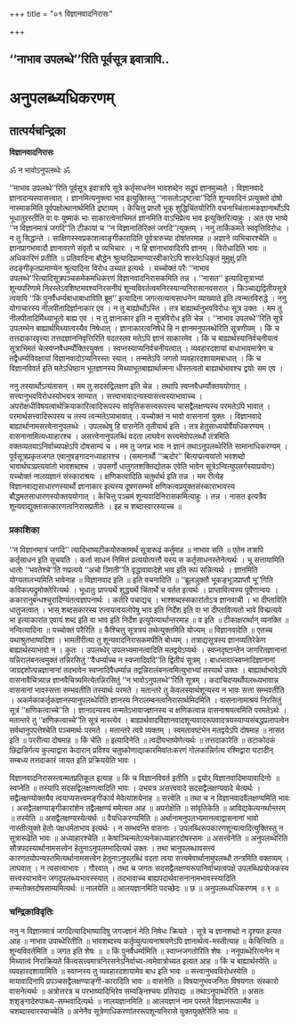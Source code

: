 +++
title = "०१ विज्ञानवादनिरासः"

+++


## ‘‘नाभाव उपलब्धे’’रिति पूर्वसूत्र इवात्रापि..

# **अनुपलब्ध्यधिकरणम्**

## **तात्पर्यचन्द्रिका**

**विज्ञानवादनिरासः**

ॐ न भावोऽनुपलब्धेः ॐ

‘‘नाभाव उपलब्धे’’रिति पूर्वसूत्र इवात्रापि सूत्रे कर्तृसाधनेन भावशब्देन सद्रूपं ज्ञानमुच्यते । विज्ञानवादे ज्ञानादन्यस्यासत्त्वात् । ज्ञानमित्यनुक्त्वा भाव इत्युक्तिस्तु ‘‘नासतोऽदृष्टत्वा’’दिति शून्यवादिनं प्रत्युक्तो दोषो नास्माकमिति पूर्वपक्षोत्थानार्थमिति द्रष्टव्यम् । केचित्तु प्राप्तौ भूक् शुद्धिचिंतयोरिति वचनाच्चिंतात्मकज्ञानार्थोऽपि भूधातुरस्तीति वा वः युष्माकं भाः साकारत्वेनाभिमतं ज्ञानमिति वाऽभिप्रेत्य भाव इत्युक्तिरित्याहुः । अत एव भाष्ये ‘‘न विज्ञानमात्रं जगदि’’ति टीकायां च ‘‘न विज्ञानातिरिक्तं जगदि’’त्युक्तम् । ननु तार्किकमते स्ववृत्तिविरोधः । न तु सिद्धान्ते । साक्षिणस्स्वप्रकाशत्वाङ्गीकारादिति पूर्वत्रारुच्या दोषांतरमाह ॥ अज्ञाने व्यभिचारश्चेति ॥ ज्ञानप्रागभावादौ ज्ञानावरणे संवृतौ च व्यभिचारः । न हि ज्ञानाभावादिरपि ज्ञानम् । विरोधादिति भावः ॥ अधिकारिणं प्रतीति ॥ प्रतिवादिना बौद्धेन श्रुत्यादिप्रामाण्यास्वीकारेऽपि शास्त्रेऽधिकृतं मुमुक्षुं प्रति तदङ्गीकृतप्रामाण्येन श्रुत्यादिना विरोध उच्यत इत्यर्थः । यच्चोक्तं परैः ‘‘नाभाव उपलब्धे’’रित्यादिसूत्रपञ्चकमेकमधिकरणं विज्ञानवादनिरासकमिति तन्न । ‘‘नासत’’ इत्यादिसूत्राभ्यां शून्यपरिणामे निरस्तेऽवशिष्टमवश्यनिरसनीयं शून्यविवर्तत्वमनिरस्यान्यनिरासानवसरात् । किञ्चाद्यद्वितीयसूत्रे त्वयापि ‘‘किं पुनर्वैधर्म्यबाधाबाधाविति ब्रूम’’ इत्यादिना जगत्सत्यत्वसाधनेन व्याख्याते इति त्वन्मतविरुद्धे । ननु योगाचारस्य नीलपीतादिर्ज्ञानाकार एव । न तु बाह्योर्थोऽस्ति । तत्र बाह्यार्थानुभवविरोधः सूत्र उक्तः । मम तु नीलपीतादिर्मिथ्याभूतो बाह्य एव । न तु ज्ञानाकार इति न सूत्रविरोध इति चेन्न । ‘‘नाभाव उपलब्धे’’रिति सूत्रे उपलम्भेन बाह्यार्थमिथ्यात्वस्यैव निषेधात् । ज्ञानाकारत्वनिषेधे हि न ज्ञानमनुपलब्धेरिति सूत्रणीयम् । किं च तत्तदाकारवृत्त्या तत्तदज्ञाननिवृत्तिरिति वदतस्तव मतेऽपि ज्ञानं साकारमेव । किं च बाह्यार्थस्यानिर्वचनीयत्वं सूत्राभिमतं चेत्स्वप्नवैधर्म्योक्तिरयुक्ता । स्वप्नस्याप्यनिर्वचनीयत्वात् । व्यवहारदशायां बाधाभावमात्रेण च तद्वैधर्म्यविवक्षायां विज्ञानवादोऽप्यनिरस्तः स्यात् । तन्मतेऽपि जगतो व्यवहारदशायामबाधात् । किं च विज्ञानविवर्त इति मतेऽधिष्ठान भूतज्ञानस्य मिथ्याभूतबाह्यार्थात्मना धीस्तत्वतो बाह्यार्थभावश्च द्वयोः सम एव ।

ननु तस्यार्थोऽत्यंतासन् । मम तु सदसद्विलक्षण इति चेन्न । तथापि स्वप्नवैधर्म्योक्तययोगात् । सत्त्वानुभवविरोधस्योभयत्र साम्यात् । सत्त्वाभावादन्यस्यासत्त्वस्याभावाच्च । अपरोक्षधीविषयत्वार्थक्रियाकारित्वादिरूपस्य सांवृतिकसत्त्वरूपस्य चासद्वैलक्षण्यस्य परमतेऽपि भावात् । परमार्थसत्त्वादिरूपस्य च तस्य त्वन्मतेऽप्यभावात् । यच्चोक्तं न भावो वासनानां युक्तः । विज्ञानवादे बाह्यार्थानामसत्त्वेनानुपलब्धेः । उपलब्धेषु हि वासनेति तृतीयार्थ इति । तत्र हेतुसाध्ययोर्वैयधिकरण्यम् । वासनानामित्यध्याहारश्च । असत्त्वेनानुपलब्धिं वदता लाघवेन सत्त्वमेवोपलब्धौ तंत्रमिति वक्तव्यतयाऽनिर्वाच्यपक्षेऽपि दोषसाम्यं च । मम तु जगन्न भावः न ज्ञानं तथाऽनुपलब्धेरिति सामानाधिकरण्यम् । पूर्वसूत्रप्रकृतजगत एवानुषङ्गादनध्याहारश्च । (समानार्थौ ‘‘ऋदोर’’ बित्यप्प्रत्ययांतो भवशब्दो भावार्थघञ्प्रत्ययांतो भावशब्दश्च । उपसर्गो धातुगतशक्तिद्योतक एवेति भावेन सूत्रेऽन्वित्युपसर्गस्याप्रयोगः) यच्चोक्तं नालयज्ञानं संस्काराश्रयः । क्षणिकत्वादिति चतुर्थार्थ इति तन्न । मम रीत्येह विज्ञानवाद्यसाधारणस्यार्थो ज्ञानाकार इत्यस्य दूषणसम्भवे क्षणिकत्वप्रयुक्तसंस्काराभावस्य बौद्धमतसाधारणस्योक्तययोगात् । केचित्तु पञ्चमं शून्यवादिनिरासकमित्याहुः । तन्न । नासत इत्यत्रैव शून्यवाद्युक्तासत्कारणत्वनिरासप्रतीतेः । इह च शब्दास्वारस्याच्च ॥

### **प्रकाशिका**

‘‘न विज्ञानमात्रं जगदि’’ त्यादिभाष्यटीकयोरुक्तमर्थं सूत्रारूढं कर्तुमाह ॥ नाभाव सति ॥ एतेन तत्रापि कर्तृसाधन इति सूचयति । कर्ता साधनं निमित्तं प्रत्ययोत्पत्तौ यस्य स कर्तृसाधनस्तेनेत्यर्थः । भू सत्तायामिति धातोः ‘‘भवतेश्चे’’ति णप्रत्यये ‘‘अचो ञ्णिती’’ति वृद्धावावादेशे भाव इति रूपं सन्नित्यर्थः । ज्ञानमिति योग्यतालभ्यमिति भावेनाह ॥ विज्ञानवाद इति ॥ इति वचनादिति ॥ ‘‘ब्रूलञुक्तौ भूकङ्भूञप्राप्तौ भू’’गिति कविकल्पद्रुमोक्तेरित्यर्थः । भूधातुः प्राप्त्यर्थे शुद्ध्यर्थे चिंतार्थे च वर्तत इत्यर्थः । प्राप्तावित्यस्य पूर्वेणान्वयः । ककारानुबन्धश्चुरादिण्यंतत्वज्ञापनार्थः । कर्तरि पचाद्यच् । भाश्शब्दस्सकारांतोऽत्र ज्ञानवाची । भा दीप्ताविति धातुजत्वात् । भास् शब्दसकारस्य रुत्वयत्वयलोपेषु भाव इति निर्देश इति वा भा दीप्तावित्यतो भावे विच्प्रत्यये भा इत्याकारांत एवायं शब्द इति वा भाव इति निर्देश इत्युपेत्यार्थान्तरमाह ॥ व इति ॥ टीकाक्षरार्थान् व्यनक्ति ॥ नन्वित्यादिना ॥ यच्चोक्तं परैरिति ॥ कैश्चित्तु सूत्रत्रयं तथेत्युक्तमिति योज्यम् ॥ विज्ञानवादेति ॥ एतच्च यथाश्रुतभाष्यदिशा । भामतीरीत्या तु शून्यवादनिरासकमपीति बोध्यम् । तत्राद्यसूत्रस्य ज्ञानव्यतिरेकेण बाह्यार्थस्याभावो न । कुतः । उपलब्धेर् उपलभ्यमानत्वादिति मतद्वयेऽप्यर्थः । स्वप्नदृष्टान्तेन जागरितज्ञानानां यन्निरालंबनत्वमुक्तं तन्निरसितुं ‘‘वैधर्म्याच्च न स्वप्नादिवदि’’ति द्वितीयं सूत्रम् । बाधभावात्स्वप्नादिज्ञानानां जाग्रद्दशोत्पन्नज्ञानानां तदभावेन स्वप्नादिवैधर्म्यान्न तद्वन्निरालंबनत्वमित्युभाभ्यां तस्यार्थ उक्तः । बाह्यार्थाभावेऽपि वासनावैचित्र्यान्न ज्ञानवैचित्र्यमित्येतन्निरसितुं ‘‘न भावोऽनुपलब्धे’’रिति सूत्रम् । कदाचिदप्यर्थोपलब्ध्यभावान्न वासनानां भावस्सत्ता सम्भवतीति तस्यार्थः परमते । मतान्तरे तु केवलस्यार्थशून्यस्य न भावः सत्ता सम्भवतीति । अकर्मकाकर्तृकज्ञानस्यानुपलब्धेरिति ज्ञानस्य निरालम्बनत्वनिरासार्थमिदमिति । वासनानामाश्रयं निरसितुं सूत्रं ‘‘क्षणिकत्वाच्चे’’ति । ज्ञानादन्यस्य तन्मतेऽभावाज्ज्ञानस्य च क्षणिकत्वान्न वासनाश्रयत्वमिति परमतेऽर्थः । मतान्तरे तु ‘‘क्षणिकत्वाच्चे’’ति सूत्रं नास्त्येव । बाह्यार्थवादविज्ञानवादशून्यवादरूपवादत्रयस्याप्यसंबद्धप्रलापत्वेन सर्वथानुपपत्तेश्चेति पञ्चमार्थः परमते । मतान्तरे त्वग्रे व्यक्तम् । स्वमतावष्टंभेन मतद्वयेऽपि दोषमाह ॥ नासत इति ॥ पररीत्या दोषमाह ॥ किं चेति ॥ इत्यादिनेति ॥ त्वदीयभाष्येणेत्यर्थः ॥ तत्तदाकारेति ॥ तटाकोदकं छिद्रान्निर्गत्य कुल्याद्वारा केदारान् प्रविश्य चतुष्कोणाद्याकारमिवांतःकरणं गोलकान्निर्गत्य रश्मिद्वारा घटादीन् सम्बध्य तत्तदाकारं जायत इति प्रक्रिययेति भावः ।

विज्ञानवादनिरासस्त्वन्मतप्रतिकूल इत्याह ॥ किं च विज्ञानविवर्त इतीति ॥ द्वयोर् विज्ञानवादिमायावादिनोः ॥ स्वप्नेति ॥ तस्यापि सदसद्विलक्षणत्वादिति भावः । उभयत्र असत्त्ववादे सदसद्वैलक्षण्यवादे चेत्यर्थः । सद्वैलक्षण्योक्तयैव त्वयाप्यसत्त्वमङ्गीकार्य मेवेत्याशयेनाह ॥ सत्त्वेति ॥ तथा च न विज्ञानवादवैलक्षण्यमिति भावः । असद्वैलक्षण्याङ्गीकारांशेन तद्वैलक्षण्यं ममेत्यत आह ॥ अपरोक्षेति ॥ सांवृतिकेति ॥ आविद्यकेत्यनर्थान्तरम् ॥ तस्येति ॥ असद्वैलक्षण्यस्येत्यर्थः ॥ वैयधिकरण्यमिति ॥ अर्थानामनुपलभ्यमानत्वाद्वासनानां भावो नास्तीत्युक्ते हेतोः पक्षधर्मताभाव इत्यर्थः । न सम्भवन्ति वासनाः । उपलब्धिरूपकारणशून्यत्वादित्युक्तिस्तु न सूत्रारूढेति भावः ॥ अध्याहारश्चेति ॥ केषाञ्चिन्मतेऽप्यनेकाध्याहारदोषस्समः ॥ असत्त्वेनेति ॥ अनुपलब्धेरिति सौत्रपदस्यार्थानामसत्त्वेन हेतुनाऽनुपलम्भादित्यर्थ उक्तः । तथा चानुपलब्धावसत्त्वं कारणतयोपन्यस्तमित्यर्थानामसत्त्वेन हेतुनाऽनुपलब्धिं वदता त्वया सत्त्वमेवार्थानामुपलब्धौ तन्त्रमिति वक्तव्यम् । लाघवात् । न त्वसत्त्वाभावः । गौरवात् । तथा च जगतः सदसद्वैलक्षण्यरूपानिर्वाच्यत्वपक्षे उपलब्धिप्रयोजकस्य सत्त्वस्याभावेन जगदुपलब्ध्यभावस्स्यात् । तदभावाच्च बाह्यपदार्थवासनानामभावस्स्यादिति तन्मतोक्तदोषसाम्यमित्यर्थः ॥ नालयेति ॥ आलयज्ञानमिति पदच्छेदः ॥ छ ॥ अनुपलब्ध्यधिकरणम् ॥ ९ ॥

### **चन्द्रिकाविवृतिः**

ननु न विज्ञानमात्रं जगदित्यादिभाष्यादिषु जगज्ज्ञानं नेति निषेधः क्रियते । सूत्रे च ज्ञानशब्दो न दृश्यत इत्यत आह ॥ नाभाव उपाब्धेरितीति ॥ भावशब्दस्य कर्तृव्युत्पत्यनाश्रयणेऽपि ज्ञानार्थत्व-मस्तीत्याह ॥ केचित्त्विति ॥ शून्यविवर्तमिति ॥ जगत इति शेषः ॥ ॥ किं पुनर्वैधर्म्यमिति ॥ स्वाप्नजगतोरिति शेषः । ननूपाब्धेरित्यनेन न मिथ्यात्वं निराक्रियते किंत्वसत्त्वमात्रनिरसनेऽनिर्वाच्य-त्वमेवात्रोच्यत इत्यत आह ॥ किं च बाह्यार्थस्येति ॥ व्यवहारदशायामिति ॥ स्वाप्नस्य तु व्यवहारदशायामेव बाध इति भावः ॥ सत्त्वानुभवविरोधस्येति ॥ मायावादिनापि प्रपञ्चसद्वैलक्षण्याङ्गी-कारादिति भावः ॥ वासनेति ॥ विषयानुभवजनितः विषयगतः संस्कारो वासनेत्यर्थः ॥ अत्रोत्तरत्र च परभाष्यादिभिरेव सम्यङि्नश्चयः प्रतिपाद्यः ॥ तथाऽनुपाब्धेरिति ॥ असतः शशृङ्गादेरुपाब्ध्य-सम्भवादित्यर्थः ॥ नालयज्ञानमिति ॥ आलयज्ञानं नाम परमते विज्ञानरूपात्मैव ॥ चशब्दास्वारस्याच्चेति ॥ अनेनैव सूत्रेणाधिकरणांतररूपशून्यनिरासे युक्तयुक्तेरिति भावः ॥

